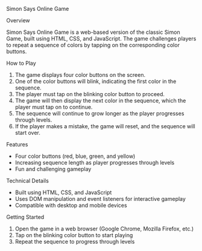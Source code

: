 Simon Says Online Game

Overview

Simon Says Online Game is a web-based version of the classic Simon Game, built using HTML, CSS, and JavaScript. The game challenges players to repeat a sequence of colors by tapping on the corresponding color buttons.

How to Play

1. The game displays four color buttons on the screen.
2. One of the color buttons will blink, indicating the first color in the sequence.
3. The player must tap on the blinking color button to proceed.
4. The game will then display the next color in the sequence, which the player must tap on to continue.
5. The sequence will continue to grow longer as the player progresses through levels.
6. If the player makes a mistake, the game will reset, and the sequence will start over.

Features

- Four color buttons (red, blue, green, and yellow)
- Increasing sequence length as player progresses through levels
- Fun and challenging gameplay

Technical Details

- Built using HTML, CSS, and JavaScript
- Uses DOM manipulation and event listeners for interactive gameplay
- Compatible with desktop and mobile devices

Getting Started

1. Open the game in a web browser (Google Chrome, Mozilla Firefox, etc.)
2. Tap on the blinking color button to start playing
3. Repeat the sequence to progress through levels
